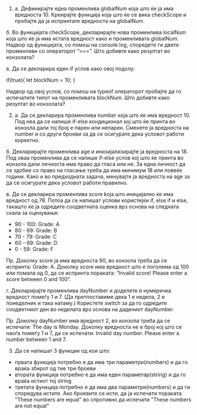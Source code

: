 1. а. Дефинирајте една променлива globalNum која што ќе ја има вредноста 10. Креирајте функција која што ќе се вика checkScope и пробајте да ја испринтате вредноста на globalNum.

б. Во функцијата checkScope, декларирајте нова променлива localNum која што ќе ја има истата вредност како и променливата globalNum. Надвор од функцијата, со помош на console.log, споредете ги двете променливи со операторот “===”. Што добивте како резултат во конзолата?

в. Да се декларира еден if услов како овој подолу:

if(true){
let blockNum = 10;
}

Надвор од овој услов, со помош на typeof операторот пробајте да го испечатите типот на променливата blockNum. Што добивте како резултат во конзолата?

2. a. Да се декларира променлива number која што ќе има вредност 10. Под неа да се напише if-else кондиционал кој што ќе принта во конзола дали тој број е парен или непарен. Сменетe ја вредноста на number и со други броеви за да се осигурате дека условот работи коректно.

б. Декларирајте променлива age и инизијализирајте ја вредноста на 18. Под оваа променлива да се напише if-else услов кој што ќе принта во конзола дали личноста има право да гласа или не. За една личност да се здобие со право на гласање треба да има минимум 18 или повеќе години. Како и во предходната задача, менувајте ја вредноста на аge за да се осигурате дека условот работи правилно.

в. Да се декларира променлива score koja што иницијално ќе има вредност од 78. Потоа да се напишат услови користејќи if, else if и else, такашто ќе ја одредите соодветната оценка врз основа на следната скала за оценување:

- 90 - 100: Grade: А
- 80 - 89: Grade: B
- 70 - 79: Grade: C
- 60 - 69: Grade: D
- 0 - 59: Grade: F

Пр. Доколку score ja има вредноста 90, во конзола треба да се испринта: Grade: A. Доколку score има вредност што е поголема од 100 или помала од 0, да се испринта пораката: “Invalid score! Please enter a score between 0 and 100”.

г. Декларирајте променлива dayNumber и доделете ѝ нумеричка вредност помеѓу 1 и 7. (Да претпоставиме дека 1 е недела, 2 е понеделник и така натаму.) Користете switch за да го одредите соодветниот ден во неделата врз основа на дадениот dayNumber.

Пр. Доколку dayNumber има вредност 2, во конзола треба да се испечати: The day is Monday. Доколку вредноста не е број кој што се наоѓа помеѓу 1 и 7, да се испечати: Invalid day number. Please enter a number between 1 and 7.

3. Да се напишат 3 функции од кои што:

- првата функција потребно е да има три параметри(numbers) и да го враќа збирот од тие три броеви
- втората функција потребно е да има еден параметар(string) и да го враќа истиот тој string
- третата функција потребно е да има два параметри(numbers) и да ги споредува истите. Ако броевите се
  исти, да ја испечати пораката "These numbers are equal" во спротивно да испечати "These numbers are not equal"
